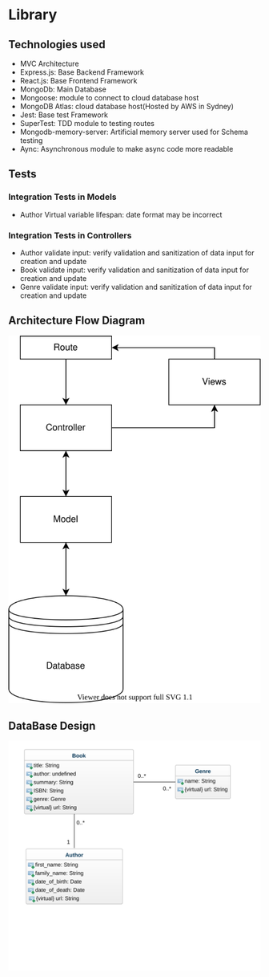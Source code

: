 # Library

## Technologies used
* MVC Architecture
* Express.js: Base Backend Framework
* React.js: Base Frontend Framework
* MongoDb: Main Database
* Mongoose: module to connect to cloud database host
* MongoDB Atlas: cloud database host(Hosted by AWS in Sydney)
* Jest: Base test Framework
* SuperTest: TDD module to testing routes
* Mongodb-memory-server: Artificial memory server used for Schema testing
* Aync: Asynchronous module to make async code more readable

## Tests

### Integration Tests in Models
* Author Virtual variable lifespan: date format may be incorrect
### Integration Tests in Controllers
* Author validate input: verify validation and sanitization of data input for creation and update
* Book validate input: verify validation and sanitization of data input for creation and update
* Genre validate input: verify validation and sanitization of data input for creation and update


## Architecture Flow Diagram
![Image of MVCArchitecture](https://github.com/GeorgeGarciaS/Library/blob/main/LibraryApi/diagrams/MVCArchitecture.svg)

## DataBase Design
![Image of Database](https://github.com/GeorgeGarciaS/Library/blob/main/LibraryApi/diagrams/DatabaseDiagram.svg)

